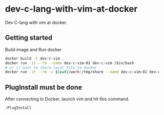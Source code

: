 # dev-c-lang-with-vim-at-docker

Dev C-lang with vim at docker.



## Getting started

Build image and Run docker

```bash
docker build -t dev-c-vim .
docker run -it --rm --name dev-c-vim-01 dev-c-vim /bin/bash
# or if want to share local file to docker
docker run -it --rm -v $(pwd)/work:/tmp/share --name dev-c-vim-01 dev-c-vim /bin/bash
```



## PlugInstall must be done

After connecting to Docker, launch vim and hit this command.

```vim
:PlugInstall
```

